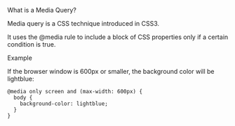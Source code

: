 What is a Media Query?

Media query is a CSS technique introduced in CSS3.

It uses the @media rule to include a block of CSS properties only if a certain condition is true.

Example

If the browser window is 600px or smaller, the background color will be lightblue:

    @media only screen and (max-width: 600px) {
      body {
        background-color: lightblue;
      }
    }
